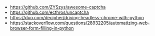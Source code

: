 * https://github.com/ZYSzys/awesome-captcha
* https://github.com/ecthros/uncaptcha
* https://duo.com/decipher/driving-headless-chrome-with-python
* https://stackoverflow.com/questions/28932205/automatizing-web-browser-form-filling-in-python
